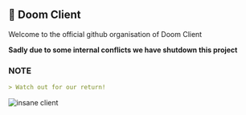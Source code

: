 ## 💢 Doom Client
Welcome to the official github organisation of Doom Client

**Sadly due to some internal conflicts we have shutdown this project**

### NOTE
```md
> Watch out for our return!
```
![insane client](https://media.discordapp.net/attachments/1126115693092421662/1148636607419777085/image.png)

